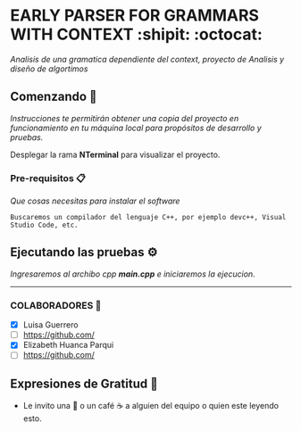 # EARLY PARSER FOR GRAMMARS WITH CONTEXT :shipit: :octocat:

_Analisis de una gramatica dependiente del context, proyecto de Analisis y diseño de algortimos_

## Comenzando 🚀

_Instrucciones te permitirán obtener una copia del proyecto en funcionamiento en tu máquina local para propósitos de desarrollo y pruebas._

Desplegar la rama **NTerminal** para visualizar el proyecto.


### Pre-requisitos 📋

_Que cosas necesitas para instalar el software_

```
Buscaremos un compilador del lenguaje C++, por ejemplo devc++, Visual Studio Code, etc.
```

## Ejecutando las pruebas ⚙️

_Ingresaremos al archibo cpp **main.cpp** e iniciaremos la ejecucion._

---

### COLABORADORES 🔩

- [x] Luisa Guerrero
- [ ] https://github.com/
- [x] Elizabeth Huanca Parqui
- [ ] https://github.com/

## Expresiones de Gratitud 🎁

* Le invito una 🍺 o un café ☕ a alguien del equipo o quien este leyendo esto. 



